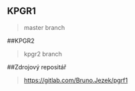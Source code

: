 ## KPGR1
> master branch

##KPGR2
> kpgr2 branch

##Zdrojový repositář

> https://gitlab.com/Bruno.Jezek/pgrf1
